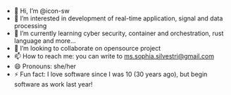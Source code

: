 - 👋 Hi, I’m @icon-sw
- 👀 I’m interested in development of real-time application, signal and data processing 
- 🌱 I’m currently learning cyber security, container and orchestration, rust language and more...
- 💞️ I’m looking to collaborate on opensource project
- 📫 How to reach me: you can write to ms.sophia.silvestri@gmail.com
- 😄 Pronouns: she/her
- ⚡ Fun fact: I love software since I was 10 (30 years ago), but begin software as work last year!

<!---
icon-sw/icon-sw is a ✨ special ✨ repository because its `README.md` (this file) appears on your GitHub profile.
You can click the Preview link to take a look at your changes.
--->
